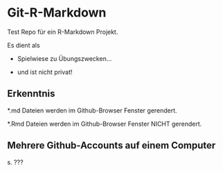 # Git-R-Markdown

Test Repo für ein R-Markdown Projekt.

Es dient als

-   Spielwiese zu Übungszwecken...

-   und ist nicht privat!

## Erkenntnis

\*.md Dateien werden im Github-Browser Fenster gerendert.

\*.Rmd Dateien werden im Github-Browser Fenster NICHT gerendert.

## Mehrere Github-Accounts auf einem Computer

s. ???
